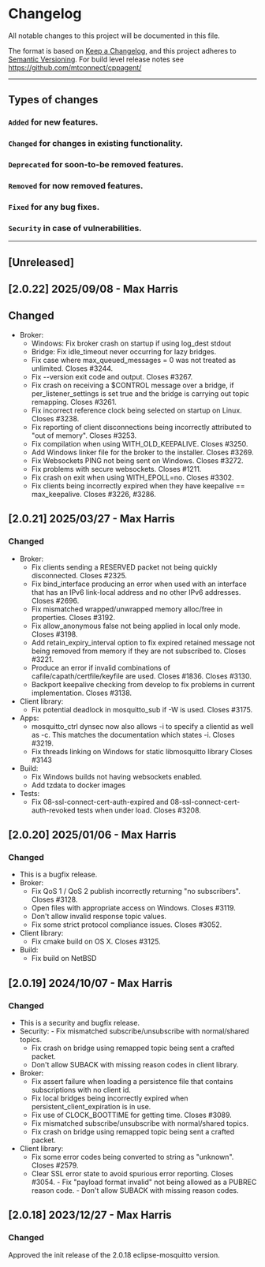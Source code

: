 # Changelog
All notable changes to this project will be documented in this file.

The format is based on [Keep a Changelog](https://keepachangelog.com/en/),
and this project adheres to [Semantic Versioning](https://semver.org/spec/v2.0.0.html).
For build level release notes see https://github.com/mtconnect/cppagent/

---
## Types of changes
### `Added` for new features.
### `Changed` for changes in existing functionality.
### `Deprecated` for soon-to-be removed features.
### `Removed` for now removed features.
### `Fixed` for any bug fixes.
### `Security` in case of vulnerabilities.
---

## [Unreleased] 

## [2.0.22] 2025/09/08 - Max Harris
## Changed
- Broker:
    - Windows: Fix broker crash on startup if using log_dest stdout
    - Bridge: Fix idle_timeout never occurring for lazy bridges.
    - Fix case where max_queued_messages = 0 was not treated as unlimited. Closes #3244.
    - Fix --version exit code and output. Closes #3267.
    - Fix crash on receiving a $CONTROL message over a bridge, if per_listener_settings is set true and the bridge is carrying out topic remapping. Closes #3261.
    - Fix incorrect reference clock being selected on startup on Linux. Closes #3238.
    - Fix reporting of client disconnections being incorrectly attributed to "out of memory". Closes #3253.
    - Fix compilation when using WITH_OLD_KEEPALIVE. Closes #3250.
    - Add Windows linker file for the broker to the installer. Closes #3269.
    - Fix Websockets PING not being sent on Windows. Closes #3272.
    - Fix problems with secure websockets. Closes #1211.
    - Fix crash on exit when using WITH_EPOLL=no. Closes #3302.
    - Fix clients being incorrectly expired when they have keepalive == max_keepalive. Closes #3226, #3286.

## [2.0.21] 2025/03/27 - Max Harris
### Changed
- Broker:
    - Fix clients sending a RESERVED packet not being quickly disconnected. Closes #2325.
    - Fix bind_interface producing an error when used with an interface that has an IPv6 link-local address and no other IPv6 addresses. Closes #2696.
    - Fix mismatched wrapped/unwrapped memory alloc/free in properties. Closes #3192.
    - Fix allow_anonymous false not being applied in local only mode. Closes #3198.
    - Add retain_expiry_interval option to fix expired retained message not being removed from memory if they are not subscribed to. Closes #3221.
    - Produce an error if invalid combinations of cafile/capath/certfile/keyfile are used. Closes #1836. Closes #3130.
    - Backport keepalive checking from develop to fix problems in current implementation. Closes #3138.
- Client library:
    - Fix potential deadlock in mosquitto_sub if -W is used. Closes #3175.
- Apps:
    - mosquitto_ctrl dynsec now also allows -i to specify a clientid as well as -c. This matches the documentation which states -i. Closes #3219.
    - Fix threads linking on Windows for static libmosquitto library Closes #3143
- Build:
    - Fix Windows builds not having websockets enabled.
    - Add tzdata to docker images
- Tests:
    - Fix 08-ssl-connect-cert-auth-expired and 08-ssl-connect-cert-auth-revoked tests when under load. Closes #3208.

## [2.0.20] 2025/01/06 - Max Harris
### Changed
- This is a bugfix release.
- Broker:
    - Fix QoS 1 / QoS 2 publish incorrectly returning "no subscribers". Closes #3128.
    - Open files with appropriate access on Windows. Closes #3119.
    - Don't allow invalid response topic values.
    - Fix some strict protocol compliance issues. Closes #3052.
- Client library:
    - Fix cmake build on OS X. Closes #3125.
- Build:
    - Fix build on NetBSD

## [2.0.19] 2024/10/07 - Max Harris
### Changed
- This is a security and bugfix release.
- Security: - Fix mismatched subscribe/unsubscribe with normal/shared topics. 
    - Fix crash on bridge using remapped topic being sent a crafted packet. 
    - Don't allow SUBACK with missing reason codes in client library.
- Broker: 
    - Fix assert failure when loading a persistence file that contains subscriptions with no client id. 
    - Fix local bridges being incorrectly expired when persistent_client_expiration is in use. 
    - Fix use of CLOCK_BOOTTIME for getting time. Closes #3089.
    - Fix mismatched subscribe/unsubscribe with normal/shared topics.
    - Fix crash on bridge using remapped topic being sent a crafted packet.
- Client library: 
    - Fix some error codes being converted to string as "unknown". Closes #2579. 
    - Clear SSL error state to avoid spurious error reporting. Closes #3054. - Fix "payload format invalid" not being allowed as a PUBREC reason code. - Don't allow SUBACK with missing reason codes.

## [2.0.18] 2023/12/27 - Max Harris
### Changed
Approved the init release of the 2.0.18 eclipse-mosquitto version.
